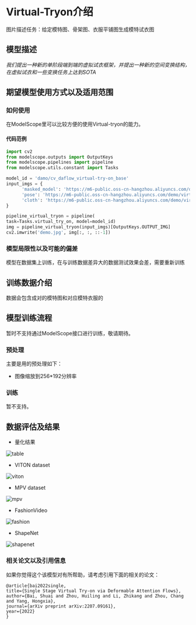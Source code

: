 
# Virtual-Tryon介绍

图片描述任务：给定模特图、骨架图、衣服平铺图生成模特试衣图

## 模型描述

*我们提出一种新的单阶段端到端的虚拟试衣框架，并提出一种新的空间变换结构，在虚拟试衣和一些变换任务上达到SOTA*

## 期望模型使用方式以及适用范围


### 如何使用

在ModelScope里可以比较方便的使用Virtual-tryon的能力。

#### 代码范例

```python
import cv2
from modelscope.outputs import OutputKeys
from modelscope.pipelines import pipeline
from modelscope.utils.constant import Tasks

model_id = 'damo/cv_daflow_virtual-try-on_base'
input_imgs = {
      'masked_model': 'https://m6-public.oss-cn-hangzhou.aliyuncs.com/demo/virtual_tryon_model.jpg',
      'pose': 'https://m6-public.oss-cn-hangzhou.aliyuncs.com/demo/virtual_tryon_pose.jpg',
      'cloth': 'https://m6-public.oss-cn-hangzhou.aliyuncs.com/demo/virtual_tryon_cloth.jpg'
}

pipeline_virtual_tryon = pipeline(
task=Tasks.virtual_try_on, model=model_id)
img = pipeline_virtual_tryon(input_imgs)[OutputKeys.OUTPUT_IMG]
cv2.imwrite('demo.jpg', img[:, :, ::-1])
```


### 模型局限性以及可能的偏差

模型在数据集上训练，在与训练数据差异大的数据测试效果会差，需要重新训练

## 训练数据介绍

数据会包含成对的模特图和对应模特衣服的

## 模型训练流程

暂时不支持通过ModelScope接口进行训练，敬请期待。

### 预处理

主要是用的预处理如下：

- 图像缩放到256*192分辨率

### 训练

暂不支持。

## 数据评估及结果

- 量化结果

![table](https://modelscope.cn/api/v1/models/damo/cv_daflow_virtual-try-on_base/repo?Revision=master&FilePath=./figs/table.jpg&View=true)

- VITON dataset

![viton](https://modelscope.cn/api/v1/models/damo/cv_daflow_virtual-try-on_base/repo?Revision=master&FilePath=./figs/fig1.jpg&View=true)

- MPV dataset

![mpv](https://modelscope.cn/api/v1/models/damo/cv_daflow_virtual-try-on_base/repo?Revision=master&FilePath=./figs/mpv.jpg&View=true)

- FashionVideo

![fashion](./figs/fashion.gif)

- ShapeNet

![shapenet](https://modelscope.cn/api/v1/models/damo/cv_daflow_virtual-try-on_base/repo?Revision=master&FilePath=./figs/shapenet.jpg&View=true)



### 相关论文以及引用信息

如果你觉得这个该模型对有所帮助，请考虑引用下面的相关的论文：

```
@article{bai2022single,
title={Single Stage Virtual Try-on via Deformable Attention Flows},
author={Bai, Shuai and Zhou, Huiling and Li, Zhikang and Zhou, Chang and Yang, Hongxia},
journal={arXiv preprint arXiv:2207.09161},
year={2022}
}
```